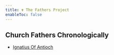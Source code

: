 ```yaml
---
title: ✟ The Fathers Project
enableToc: false
---
```


## Church Fathers Chronologically
- [Ignatius Of Antioch](notes/Ignatius%20Of%20Antioch.md)
